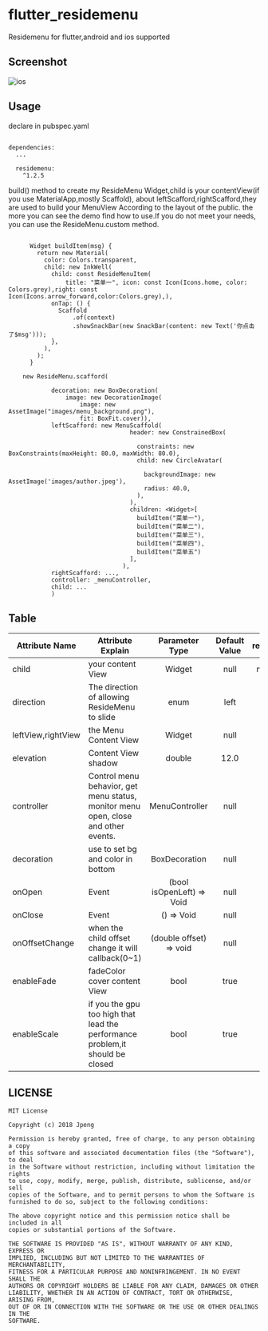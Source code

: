 # flutter_residemenu

Residemenu for flutter,android and ios supported

## Screenshot

![ios](https://github.com/peng8350/flutter_residemenu/blob/master/arts/residemenu.gif)

## Usage
declare in pubspec.yaml

```

dependencies:
  ...

  residemenu:
    ^1.2.5

```


build() method to create my ResideMenu Widget,child is your contentView(if you use MaterialApp,mostly Scaffold),
about leftScafford,rightScafford,they are used to build your MenuView According to the layout of the public.
the more you can see the demo find how to use.If you do not meet your needs, you can use the ResideMenu.custom method.


```

      Widget buildItem(msg) {
        return new Material(
          color: Colors.transparent,
          child: new InkWell(
            child: const ResideMenuItem(
                title: "菜单一", icon: const Icon(Icons.home, color: Colors.grey),right: const Icon(Icons.arrow_forward,color:Colors.grey),),
            onTap: () {
              Scaffold
                  .of(context)
                  .showSnackBar(new SnackBar(content: new Text('你点击了$msg')));
            },
          ),
        );
      }

    new ResideMenu.scafford(

            decoration: new BoxDecoration(
                image: new DecorationImage(
                    image: new AssetImage("images/menu_background.png"),
                    fit: BoxFit.cover)),
            leftScafford: new MenuScaffold(
                                  header: new ConstrainedBox(

                                    constraints: new BoxConstraints(maxHeight: 80.0, maxWidth: 80.0),
                                    child: new CircleAvatar(

                                      backgroundImage: new AssetImage('images/author.jpeg'),
                                      radius: 40.0,
                                    ),
                                  ),
                                  children: <Widget>[
                                    buildItem("菜单一"),
                                    buildItem("菜单二"),
                                    buildItem("菜单三"),
                                    buildItem("菜单四"),
                                    buildItem("菜单五")
                                  ],
                                ),
            rightScafford: ...,
            controller: _menuController,
            child: ...
            )

```



## Table

| Attribute Name     |     Attribute Explain     | Parameter Type | Default Value  | requirement |
|---------|--------------------------|:-----:|:-----:|:-----:|
| child      | your content View   | Widget   |   null |  necessary |
| direction | The direction of allowing ResideMenu to slide     | enum  | left | optional |
| leftView,rightView | the Menu Content View     | Widget  | null | optional |
| elevation |   Content View shadow | double | 12.0 |optional |
| controller | Control menu behavior, get menu status, monitor menu open, close and other events.   | MenuController | null | optional |
| decoration | use to set bg and color in bottom   | BoxDecoration | null | optional |
| onOpen |   Event | (bool isOpenLeft) => Void | null |optional |
| onClose | Event   | () => Void | null | optional |
| onOffsetChange | when the child offset change it will callback(0~1)  | (double offset) => void | null | optional |
| enableFade | fadeColor cover content View   | bool | true | optional |
| enableScale | if you the gpu too high that lead the performance problem,it should be closed   | bool | true | optional |

## LICENSE

```
MIT License

Copyright (c) 2018 Jpeng

Permission is hereby granted, free of charge, to any person obtaining a copy
of this software and associated documentation files (the "Software"), to deal
in the Software without restriction, including without limitation the rights
to use, copy, modify, merge, publish, distribute, sublicense, and/or sell
copies of the Software, and to permit persons to whom the Software is
furnished to do so, subject to the following conditions:

The above copyright notice and this permission notice shall be included in all
copies or substantial portions of the Software.

THE SOFTWARE IS PROVIDED "AS IS", WITHOUT WARRANTY OF ANY KIND, EXPRESS OR
IMPLIED, INCLUDING BUT NOT LIMITED TO THE WARRANTIES OF MERCHANTABILITY,
FITNESS FOR A PARTICULAR PURPOSE AND NONINFRINGEMENT. IN NO EVENT SHALL THE
AUTHORS OR COPYRIGHT HOLDERS BE LIABLE FOR ANY CLAIM, DAMAGES OR OTHER
LIABILITY, WHETHER IN AN ACTION OF CONTRACT, TORT OR OTHERWISE, ARISING FROM,
OUT OF OR IN CONNECTION WITH THE SOFTWARE OR THE USE OR OTHER DEALINGS IN THE
SOFTWARE.
```